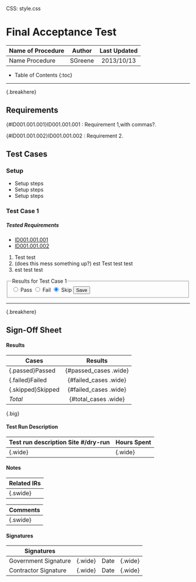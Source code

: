 CSS: style.css






# Final Acceptance Test # 

|Name of Procedure                     |Author          |Last Updated |
| ------------------------------------ | :------------: | :---------: |
|Name Procedure                        |SGreene      |2013/10/13  |

* Table of Contents 
{:toc}


----
{.breakhere}

## Requirements ##


{#ID001.001.001}ID001.001.001
: Requirement 1,with commas?.

[ID001.001.001]: #ID001.001.001 "ID001.001.001,Requirement 1,with commas?."

{#ID001.001.002}ID001.001.002
: Requirement 2.

[ID001.001.002]: #ID001.001.002 "ID001.001.002,Requirement 2."

## Test Cases ##

### Setup ###

* Setup steps
* Setup steps
* Setup steps




### Test Case 1 ###

##### Tested Requirements #####


* [ID001.001.001] 
* [ID001.001.002]

1. Test test
1. (does this mess something up?) est Test test test
1. est test test



<form>
<fieldset>
<legend>Results for Test Case 1</legend>
<input type="radio" name="tc1" value="Pass" id="tc1Pass" checked="false"/>
<label for="Pass">Pass</label>
<input type="radio" name="tc1" value="Fail" id="tc1Fail" checked="false"/>
<label for="Fail">Fail</label>
<input type="radio" name="tc1" value="Skip" id="tc1Skip" checked="true"/>
<label for="Skip">Skip</label>
<input type="submit" name="tc1" value="Save" id="tc1Save" />
</fieldset>
</form>

----
{.breakhere}
## Sign-Off Sheet ##

#### Results ####

|Cases    |Results                         |
| ------- | :----------------------------: |
|{.passed}Passed   | {#passed_cases .wide} |
|{.failed}Failed   | {#failed_cases .wide} |
|{.skipped}Skipped | {#failed_cases .wide} |
| *Total*          | {#total_cases .wide}  |
{.big}

#### Test Run Description ####

|Test run description Site #/dry-run |Hours Spent |
| ---------------------------------- | ---------- |
| {.wide}                            | {.wide}    |

#### Notes ####

|Related IRs |
| ---------- |
| {.swide}   |

|Comments  |
| -------- |
| {.swide} |


#### Signatures ####
 
|Signatures                        |         |      |         |
| -------------------------------- | ------- | ---- | ------- |
|Government Signature              | {.wide} |Date  | {.wide} |
|Contractor Signature              | {.wide} |Date  | {.wide} |


